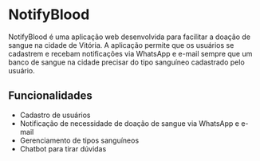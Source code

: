 # NotifyBlood
NotifyBlood é uma aplicação web desenvolvida para facilitar a doação de sangue na cidade de Vitória. A aplicação permite que os usuários se cadastrem e recebam notificações via WhatsApp e e-mail sempre que um banco de sangue na cidade precisar do tipo sanguíneo cadastrado pelo usuário.

<h2>Funcionalidades</h2>
<ul>
  <li>
    Cadastro de usuários
  </li>
  <li>
    Notificação de necessidade de doação de sangue via WhatsApp e e-mail
  </li>
  <li>
    Gerenciamento de tipos sanguíneos
  </li>
  <li>
    Chatbot para tirar dúvidas
  </li>
</ul>
